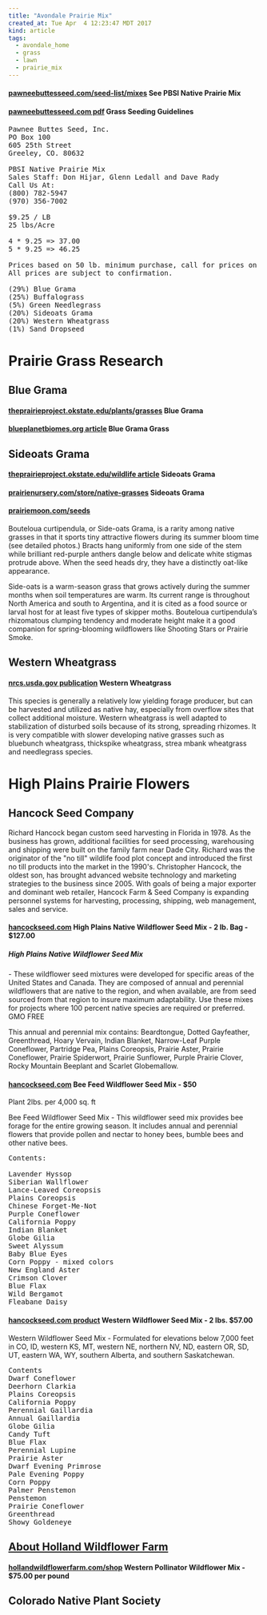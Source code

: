 ```yaml
---
title: "Avondale Prairie Mix"
created_at: Tue Apr  4 12:23:47 MDT 2017
kind: article
tags:
  - avondale_home
  - grass
  - lawn
  - prairie_mix
---
```


<h4>
  <a href="http://www.pawneebuttesseed.com/seed-list/mixes/" target="_blank">pawneebuttesseed.com/seed-list/mixes</a>
  See PBSI Native Prairie Mix
</h4>

<h4>
  <a href="http://www.pawneebuttesseed.com/wp-content/uploads/2013/01/Grass-Seeding-Guidelines.pdf" target="_blank">pawneebuttesseed.com pdf</a>
  Grass Seeding Guidelines
</h4>

<pre>
Pawnee Buttes Seed, Inc.
PO Box 100
605 25th Street
Greeley, CO. 80632

PBSI Native Prairie Mix
Sales Staff: Don Hijar, Glenn Ledall and Dave Rady
Call Us At:
(800) 782-5947
(970) 356-7002

$9.25 / LB
25 lbs/Acre

4 * 9.25 => 37.00
5 * 9.25 => 46.25

Prices based on 50 lb. minimum purchase, call for prices on smaller quantities.
All prices are subject to confirmation.

(29%) Blue Grama
(25%) Buffalograss
(5%) Green Needlegrass
(20%) Sideoats Grama
(20%) Western Wheatgrass
(1%) Sand Dropseed
</pre>

<h1>
Prairie Grass Research
</h1>

<h2>
Blue Grama
</h2>

<h4>
  <a href="http://theprairieproject.okstate.edu/plants/grasses/plants/grasses/blue-grama.html" target="_blank">theprairieproject.okstate.edu/plants/grasses</a>
  Blue Grama 
</h4>

<h4>
  <a href="http://www.blueplanetbiomes.org/blue_grama-grass.htm" target="_blank">blueplanetbiomes.org article</a>
  Blue Grama Grass
</h4>

<h2>
  Sideoats Grama
</h2>

<h4>
  <a href="http://theprairieproject.okstate.edu/wildlife/birds/birds.html/plants/grasses/sideoats-grama.html" target="_blank">theprairieproject.okstate.edu/wildlife article</a>
  Sideoats Grama
</h4>

<h4>
  <a href="http://www.prairienursery.com/store/native-grasses/sideoats-grama-bouteloua-curtipendula#.WORWSbOvDRY" target="_blank">prairienursery.com/store/native-grasses</a>
  Sideoats Grama
</h4>

<h4>
  <a href="http://www.prairiemoon.com/seeds/grasses-sedges-rushes/bouteloua-curtipendula-side-oats-grama.html" target="_blank">prairiemoon.com/seeds</a>
</h4>

Bouteloua curtipendula, or Side-oats Grama, is a rarity among native
grasses in that it sports tiny attractive flowers during its summer bloom
time (see detailed photos.) Bracts hang uniformly from one side of the
stem while brilliant red-purple anthers dangle below and delicate white
stigmas protrude above. When the seed heads dry, they have a distinctly
oat-like appearance.

Side-oats is a warm-season grass that grows actively during the summer
months when soil temperatures are warm. Its current range is throughout
North America and south to Argentina, and it is cited as a food source
or larval host for at least five types of skipper moths. Bouteloua
curtipendula’s rhizomatous clumping tendency and moderate height make
it a good companion for spring-blooming wildflowers like Shooting Stars
or Prairie Smoke.

<h2>
Western Wheatgrass
</h2>

<h4>
  <a href="https://www.nrcs.usda.gov/Internet/FSE_PLANTMATERIALS/publications/idpmcrb11498.pdf" target="_blank">nrcs.usda.gov publication</a>
  Western Wheatgrass
</h4>

This species is generally a relatively low yielding forage producer, but
can be harvested and utilized as native hay, especially from overflow
sites that collect additional moisture.  Western wheatgrass is well
adapted to stabilization of disturbed soils because of its strong,
spreading rhizomes.  It is very compatible with slower developing native
grasses such as bluebunch wheatgrass, thickspike wheatgrass, strea mbank
wheatgrass and needlegrass species.

<h1>
High Plains Prairie Flowers
</h1>

<h2>
Hancock Seed Company
</h2>

Richard Hancock began custom seed harvesting in Florida in 1978.  As the
business has grown, additional facilities for seed processing, warehousing
and shipping were built on the family farm near Dade City.  Richard was
the originator of the "no till" wildlife food plot concept and introduced
the first no till products into the market in the 1990's.  Christopher
Hancock, the oldest son, has brought advanced website technology and
marketing strategies to the business since 2005.  With goals of being a
major exporter and dominant web retailer,  Hancock Farm & Seed Company
is expanding  personnel systems for harvesting, processing, shipping,
web management, sales and service.

<h4>
  <a href="https://hancockseed.com/high-plains-native-wildflower-seed-mix-2-lb-bag-588.html" target="_blank">hancockseed.com</a>
  High Plains Native Wildflower Seed Mix - 2 lb. Bag -
  $127.00
</h4>

<h5>High Plains Native Wildflower Seed Mix</h5>
 - These wildflower seed mixtures were developed for specific areas of
 the United States and Canada.  They are composed of annual and perennial
 wildflowers that are native to the region, and when available, are
 from seed sourced from that region to insure maximum adaptability.
 Use these mixes for projects where 100 percent native species are
 required or preferred. GMO FREE

This annual and perennial mix contains: Beardtongue, Dotted Gayfeather,
Greenthread, Hoary Vervain, Indian Blanket, Narrow-Leaf Purple Coneflower,
Partridge Pea, Plains Coreopsis, Prairie Aster, Prairie Coneflower,
Prairie Spiderwort, Prairie Sunflower, Purple Prairie Clover, Rocky
Mountain Beeplant and Scarlet Globemallow.


<h4>
  <a href="https://hancockseed.com/bee-feed-wildflower-seed-mix-2-lb-bag-589.html" target="_blank">hancockseed.com</a>
  Bee Feed Wildflower Seed Mix - $50
</h4>

Plant 2lbs. per 4,000 sq. ft

Bee Feed Wildflower Seed Mix - This wildflower seed mix provides bee forage for the entire growing season. It includes annual and perennial flowers that provide pollen and nectar to honey bees, bumble bees and other native bees.

<pre>
Contents:

Lavender Hyssop
Siberian Wallflower
Lance-Leaved Coreopsis
Plains Coreopsis
Chinese Forget-Me-Not
Purple Coneflower 
California Poppy
Indian Blanket
Globe Gilia
Sweet Alyssum
Baby Blue Eyes
Corn Poppy - mixed colors
New England Aster
Crimson Clover
Blue Flax
Wild Bergamot
Fleabane Daisy
</pre>

<h4>
  <a href="https://hancockseed.com/western-wildflower-seed-mix-2-lbs-179.html" target="_blank">hancockseed.com product</a>
  Western Wildflower Seed Mix - 2 lbs.  $57.00
</h4>

Western Wildflower Seed Mix - Formulated for elevations below 7,000 feet
in CO, ID, western KS, MT, western NE, northern NV, ND, eastern OR, SD,
UT, eastern WA, WY, southern Alberta, and southern Saskatchewan.

<pre>
Contents
Dwarf Coneflower
Deerhorn Clarkia
Plains Coreopsis
California Poppy
Perennial Gaillardia
Annual Gaillardia
Globe Gilia
Candy Tuft
Blue Flax
Perennial Lupine
Prairie Aster
Dwarf Evening Primrose
Pale Evening Poppy
Corn Poppy
Palmer Penstemon
Penstemon
Prairie Coneflower
Greenthread
Showy Goldeneye
</pre>

<h2>
  <a href="https://hollandwildflowerfarm.com/holland-wildflower-farm/" target="_blank">About Holland Wildflower Farm</a>
</h2>

<h4>
  <a href="https://hollandwildflowerfarm.com/shop/western-pollinator-wildflower-mix/" target="_blank">hollandwildflowerfarm.com/shop</a>
  Western Pollinator Wildflower Mix -
  $75.00 per pound
</h4>

<h2>
<a href="" target="_blank"></a>
Colorado Native Plant Society
</h2>

<!--
html boilerplate
<a href="" target="_blank"></a>
<a name=""></a>
<img src="" width="400px">
<ul>
  <li></li>
</ul>
<pre>
</pre>
<pre><code>
</code></pre>
<math xmlns='http://www.w3.org/1998/Math/MathML' display='block'>
</math>
-->

